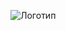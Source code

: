 ![Логотип]([https://github.com/DrgNBoN/FenDL/blob/master/logo.png?raw=true](https://github.com/DrgNBoN/FenDL/blob/master/documentation/logo.png?raw=true)https://github.com/DrgNBoN/FenDL/blob/master/documentation/logo.png?raw=true)

